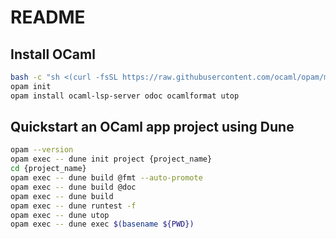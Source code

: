 # README

## Install OCaml

```bash
bash -c "sh <(curl -fsSL https://raw.githubusercontent.com/ocaml/opam/master/shell/install.sh)"
opam init
opam install ocaml-lsp-server odoc ocamlformat utop
```

## Quickstart an OCaml app project using Dune

```bash
opam --version
opam exec -- dune init project {project_name}
cd {project_name}
opam exec -- dune build @fmt --auto-promote
opam exec -- dune build @doc
opam exec -- dune build
opam exec -- dune runtest -f
opam exec -- dune utop
opam exec -- dune exec $(basename ${PWD})
```
